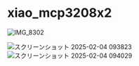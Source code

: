 # xiao_mcp3208x2

![IMG_8302](https://github.com/user-attachments/assets/f42247d3-765c-4af1-a28a-0bc0b10fdc75)

![スクリーンショット 2025-02-04 093823](https://github.com/user-attachments/assets/b0e01006-bf85-4c52-81ae-fadb77201632)
![スクリーンショット 2025-02-04 094029](https://github.com/user-attachments/assets/418725d9-5018-47a2-933f-fad79e974d11)
